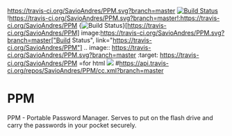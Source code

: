 https://travis-ci.org/SavioAndres/PPM.svg?branch=master
[![Build Status](https://travis-ci.org/SavioAndres/PPM.svg?branch=master)](https://travis-ci.org/SavioAndres/PPM)
!https://travis-ci.org/SavioAndres/PPM.svg?branch=master!:https://travis-ci.org/SavioAndres/PPM
{<img src="https://travis-ci.org/SavioAndres/PPM.svg?branch=master" alt="Build Status" />}[https://travis-ci.org/SavioAndres/PPM]
image:https://travis-ci.org/SavioAndres/PPM.svg?branch=master["Build Status", link="https://travis-ci.org/SavioAndres/PPM"]
.. image:: https://travis-ci.org/SavioAndres/PPM.svg?branch=master
    :target: https://travis-ci.org/SavioAndres/PPM
=for html <a href="https://travis-ci.org/SavioAndres/PPM"><img src="https://travis-ci.org/SavioAndres/PPM.svg?branch=master"></a>
#https://api.travis-ci.org/repos/SavioAndres/PPM/cc.xml?branch=master

# PPM
PPM - Portable Password Manager. Serves to put on the flash drive and carry the passwords in your pocket securely.
